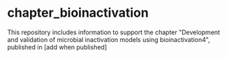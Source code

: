 # chapter_bioinactivation
This repository includes information to support the chapter "Development and validation of microbial inactivation models using bioinactivation4", published in [add when published]
